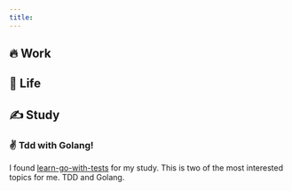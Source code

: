 ```yaml
---
title: 
---
```

## 🔥 Work
## 🌱 Life
## ✍ Study

### ✌️ Tdd with Golang!
I found [learn-go-with-tests](https://github.com/quii/learn-go-with-tests) for my study.
This is two of the most interested topics for me. TDD and Golang. 